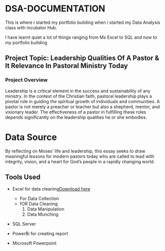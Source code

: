 # DSA-DOCUMENTATION
This is where i started  my portfolio building when i started my Data Analysis class with incubator Hub.

I have learnt quiet a lot of things ranging from Ms Excel to SQL and now to my portfolio building

## Project Topic: Leadership Qualities Of A Pastor & It Relevance In Pastoral Ministry Today

### Project Overview
Leadership is a critical element in the success and sustainability of any ministry. In the context of the Christian faith, pastoral leadership plays a pivotal role in guiding the spiritual growth of individuals and communities. A pastor is not merely a preacher or teacher but also a shepherd, mentor, and visionary leader. The effectiveness of a pastor in fulfilling these roles depends significantly on the leadership qualities he or she embodies.

# Data Source
By reflecting on Moses’ life and leadership, this essay seeks to draw meaningful lessons for modern pastors today who are called to lead with integrity, vision, and a heart for God’s people in a rapidly changing world.

## Tools Used

- Excel for data cleaning[Download here](https://www.microsoft.com)
   - For Data Collection
   - fOR Data Cleaning
      1. Data Manipulation
      2. Data Munching
  
- SQL Server
- PowerBi for creating report
- Microsoft Powerpoint


